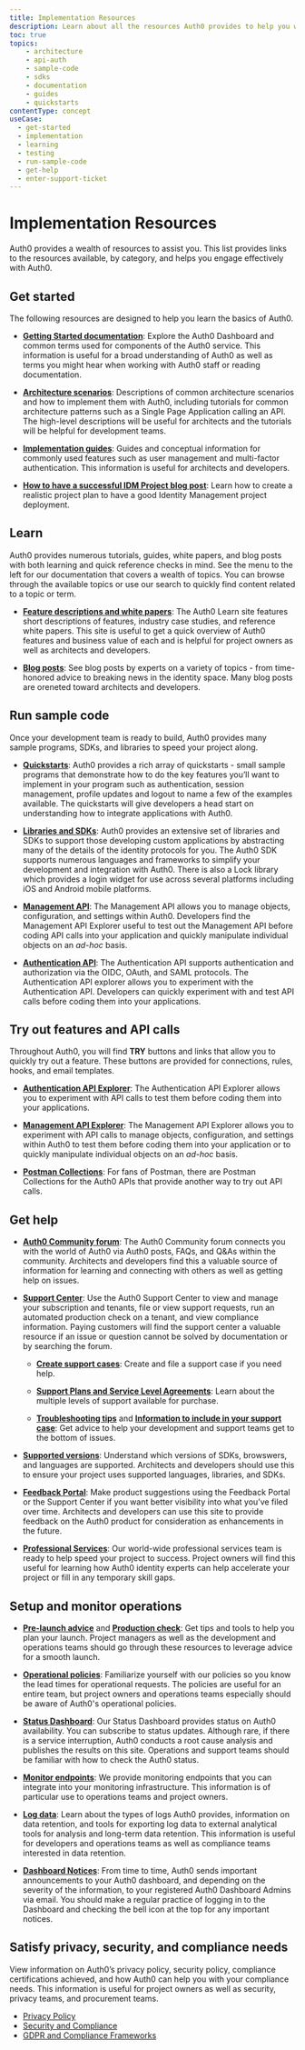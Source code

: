 ```yaml
---
title: Implementation Resources
description: Learn about all the resources Auth0 provides to help you with your architecture implementation.
toc: true
topics:
    - architecture
    - api-auth
    - sample-code
    - sdks
    - documentation
    - guides
    - quickstarts
contentType: concept
useCase:
  - get-started
  - implementation
  - learning
  - testing
  - run-sample-code
  - get-help
  - enter-support-ticket
---
```

# Implementation Resources

Auth0 provides a wealth of resources to assist you. This list provides links to the resources available, by category, and helps you engage effectively with Auth0.  

## Get started

The following resources are designed to help you learn the basics of Auth0.

* [**Getting Started documentation**](/getting-started): Explore the Auth0 Dashboard and common terms used for components of the Auth0 service. This information is useful for a broad understanding of Auth0 as well as terms you might hear when working with Auth0 staff or reading documentation.

* [**Architecture scenarios**](/architecture-scenarios): Descriptions of common architecture scenarios and how to implement them with Auth0, including tutorials for common architecture patterns such as a Single Page Application calling an API. The high-level descriptions will be useful for architects and the tutorials will be helpful for development teams.

* [**Implementation guides**](/topics/guides): Guides and conceptual information for commonly used features such as user management and multi-factor authentication. This information is useful for architects and developers.

* [**How to have a successful IDM Project blog post**](https://auth0.com/blog/how-to-have-a-successful-idm-project/): Learn how to create a realistic project plan to have a good Identity Management project deployment.

## Learn

Auth0 provides numerous tutorials, guides, white papers, and blog posts with both learning and quick reference checks in mind. See the menu to the left for our documentation that covers a wealth of topics. You can browse through the available topics or use our search to quickly find content related to a topic or term. 

* [**Feature descriptions and white papers**](https://auth0.com/learn/): The Auth0 Learn site features short descriptions of features, industry case studies, and reference white papers. This site is useful to get a quick overview of Auth0 features and business value of each and is helpful for project owners as well as architects and developers.

* [**Blog posts**](https://auth0.com/blog/): See blog posts by experts on a variety of topics - from time-honored advice to breaking news in the identity space. Many blog posts are oreneted toward architects and developers. 

## Run sample code

Once your development team is ready to build, Auth0 provides many sample programs, SDKs, and libraries to speed your project along.

* [**Quickstarts**](/quickstarts): Auth0 provides a rich array of quickstarts - small sample programs that demonstrate how to do the key features you’ll want to implement in your program such as authentication, session management, profile updates and logout to name a few of the examples available. The quickstarts will give developers a head start on understanding how to integrate applications with Auth0.

* [**Libraries and SDKs**](/libraries): Auth0 provides an extensive set of libraries and SDKs to support those developing custom applications by abstracting many of the details of the identity protocols for you. The Auth0 SDK supports numerous languages and frameworks to simplify your development and integration with Auth0. There is also a Lock library which provides a login widget for use across several platforms including iOS and Android mobile platforms.

* [**Management API**](/api/management/v2): The Management API allows you to manage objects, configuration, and settings within Auth0. Developers find the Management API Explorer useful to test out the Management API before coding API calls into your application and quickly manipulate individual objects on an *ad-hoc* basis.

* [**Authentication API**](/api/authentication): The Authentication API supports authentication and authorization via the OIDC, OAuth, and SAML protocols. The Authentication API explorer allows you to experiment with the Authentication API.  Developers can quickly experiment with and test API calls before coding them into your applications.

## Try out features and API calls

Throughout Auth0, you will find **TRY** buttons and links that allow you to quickly try out a feature. These buttons are provided for connections, rules, hooks, and email templates.

* [**Authentication API Explorer**](/api/authentication#introduction): The Authentication API Explorer allows you to experiment with API calls to test them before coding them into your applications. 

* [**Management API Explorer**](/api/management/v2): The Management API Explorer allows you to experiment with API calls to manage objects, configuration, and settings within Auth0 to test them before coding them  into your application or to quickly manipulate individual objects on an *ad-hoc* basis.

* [**Postman Collections**](/api/postman): For fans of Postman, there are Postman Collections for the Auth0 APIs that provide another way to try out API calls.

## Get help

* [**Auth0 Community forum**](https://community.auth0.com/): The Auth0 Community forum connects you with the world of Auth0 via Auth0 posts, FAQs, and Q&As within the community. Architects and developers find this a valuable source of information for learning and connecting with others as well as getting help on issues.

* [**Support Center**](https://support.auth0.com/): Use the Auth0 Support Center to view and manage your subscription and tenants, file or view support requests, run an automated production check on a tenant, and view compliance information. Paying customers will find the support center a valuable resource if an issue or question cannot be solved by documentation or by searching the forum.

  * [**Create support cases**](/support/tickets): Create and file a support case if you need help.
  
  * [**Support Plans and Service Level Agreements**](/support#defect-responses): Learn about the multiple levels of support available for purchase.

  * [**Troubleshooting tips**](/onboarding/enterprise-support#what-to-check-before-logging-an-issue) and [**Information to include in your support case**](/onboarding/enterprise-support#information-to-provide-when-logging-an-issue): Get advice to help your development and support teams get to the bottom of issues.

* [**Supported versions**](/support/matrix): Understand which versions of SDKs, browswers, and languages are supported. Architects and developers should use this to ensure your project uses supported languages, libraries, and SDKs. 

* [**Feedback Portal**](https://auth0.com/feedback): Make product suggestions using the Feedback Portal or the Support Center if you want  better visibility into what you’ve filed over time. Architects and developers can use this site to provide feedback on the Auth0 product for consideration as enhancements in the future.

* [**Professional Services**](/services): Our world-wide professional services team is ready to help speed your project to success. Project owners will find this useful for learning how Auth0 identity experts can help accelerate your project or fill in any temporary skill gaps. 

## Setup and monitor operations

* [**Pre-launch advice**](/pre-deployment) and [**Production check**](/pre-deployment/how-to-run-test): Get tips and tools to help you plan your launch. Project managers as well as the development and operations teams should go through these resources to leverage advice for a smooth launch.  

* [**Operational policies**](/policies): Familiarize yourself with our  policies so you know the lead times for operational requests. The policies are useful for an entire team, but project owners and operations teams especially should be aware of Auth0's operational policies.

* [**Status Dashboard**](/https://status.auth0.com): Our Status Dashboard provides status on Auth0 availability. You can subscribe to status updates. Although rare, if there is a service interruption, Auth0 conducts a root cause analysis and publishes the results on this site. Operations and support teams should be familiar with how to check the Auth0 status.

* [**Monitor endpoints**](/monitoring/how-to-monitor-auth0): We provide monitoring endpoints that you can integrate into your monitoring infrastructure. This information is of particular use to operations teams and project owners.

* [**Log data**](/logs): Learn about the types of logs Auth0 provides,  information on data retention, and tools for exporting log data to external analytical tools for analysis and long-term data retention. This information is useful for developers and operations teams as well as compliance teams interested in data retention.

* [**Dashboard Notices**](/architecture-scenarios/implementation/b2c/b2c-operations#notifications): From time to time, Auth0 sends important announcements to your Auth0 dashboard, and depending on the severity of the information, to your registered Auth0 Dashboard Admins via email. You should make a regular practice of logging in to the Dashboard and checking the bell icon at the top for any important notices.

## Satisfy privacy, security, and compliance needs

View information on Auth0’s privacy policy, security policy, compliance certifications achieved, and how Auth0 can help you with your compliance needs. This information is useful for project owners as well as security, privacy teams, and procurement teams.

* [Privacy Policy](https://auth0.com/privacy)
* [Security and Compliance](https://auth0.com/security/)
* [GDPR and Compliance Frameworks](/compliance)